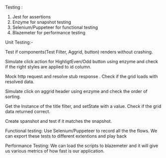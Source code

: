 Testing :

1. Jest for assertions
2. Enzyme for snapshot testing
3. Selenium/Puppeteer for functional testing
4. Blazemeter for performance testing

Unit Testing:-

Test if components(Test Filter, Aggrid, button) renders without crashing.

Simulate click action for HighligtEven/Odd button using enzyme and check if the right styles are applied to id column.

Mock http request and resolve stub response . Check if the grid loads with resolved data.

Simulate click on aggrid header using enzyme and check the order of sorting.

Get the Instance of the title filter, and setState with a value. Check if the grid data returned correct.

Create spanshot and test if it matches the snapshot.

Functional testing:
Use Selenium/Puppeteer to record all the the flows. We can export these tests to different extentions and play back

Performance Testing:
We can load the scripts to blazemeter and it will give us various metrics of how fast is our application.
